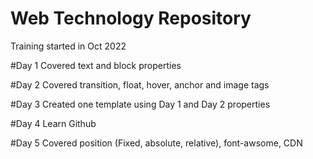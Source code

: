 # Web Technology Repository
Training started in Oct 2022

#Day 1
Covered text and block properties

#Day 2
Covered transition, float, hover, anchor and image tags

#Day 3
Created one template using Day 1 and Day 2 properties

#Day 4
Learn Github

#Day 5
Covered position (Fixed, absolute, relative), font-awsome, CDN

